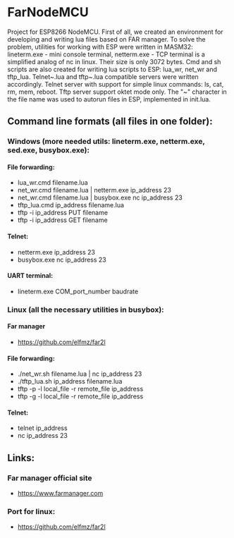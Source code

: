 # FarNodeMCU
Project for ESP8266 NodeMCU. First of all, we created an environment for developing and writing lua files based on FAR manager.
To solve the problem, utilities for working with ESP were written in MASM32: lineterm.exe - mini console terminal, netterm.exe - TCP terminal is a simplified analog of nc in linux. Their size is only 3072 bytes.
Cmd and sh scripts are also created for writing lua scripts to ESP: lua_wr, net_wr and tftp_lua.
Telnet~.lua and tftp~.lua compatible servers were written accordingly.
Telnet server with support for simple linux commands: ls, cat, rm, mem, reboot.
Tftp server support oktet mode only.
The "~" character in the file name was used to autorun files in ESP, implemented in init.lua.

## Command line formats (all files in one folder):
### Windows (more needed utils: lineterm.exe, netterm.exe, sed.exe, busybox.exe):
#### File forwarding:
* lua_wr.cmd filename.lua
* net_wr.cmd filename.lua | netterm.exe ip_address 23
* net_wr.cmd filename.lua | busybox.exe nc ip_address 23
* tftp_lua.cmd ip_address filename.lua
* tftp -i ip_address PUT filename
* tftp -i ip_address GET filename
#### Telnet:
* netterm.exe ip_address 23
* busybox.exe nc ip_address 23
#### UART terminal:
* lineterm.exe COM_port_number baudrate
### Linux (all the necessary utilities in busybox):
#### Far manager
* https://github.com/elfmz/far2l
#### File forwarding:
* ./net_wr.sh filename.lua | nc ip_address 23
* ./tftp_lua.sh ip_address filename.lua
* tftp -p -l local_file -r remote_file ip_address
* tftp -g -l local_file -r remote_file ip_address
#### Telnet:
* telnet ip_address
* nc ip_address 23

## Links:
### Far manager official site
* https://www.farmanager.com
### Port for linux:
* https://github.com/elfmz/far2l
